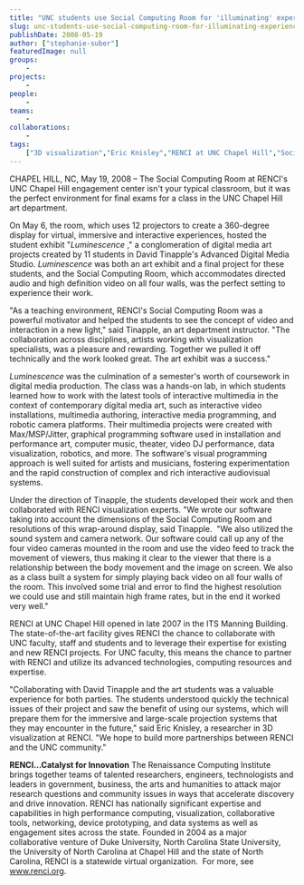 ```yaml
---
title: "UNC students use Social Computing Room for 'illuminating' experience"
slug: unc-students-use-social-computing-room-for-illuminating-experience
publishDate: 2008-05-19
author: ["stephanie-suber"]
featuredImage: null
groups:
    - 
projects:
    - 
people:
    - 
teams: 
    - 
collaborations:
    - 
tags:
    ["3D visualization","Eric Knisley","RENCI at UNC Chapel Hill","Social Computing Room (SCR)"]
---
```

CHAPEL HILL, NC, May 19, 2008 – The Social Computing Room at RENCI's UNC Chapel Hill engagement center isn't your typical classroom, but it was the perfect environment for final exams for a class in the UNC Chapel Hill art department.

On May 6, the room, which uses 12 projectors to create a 360-degree display for virtual, immersive and interactive experiences, hosted the student exhibit "<em>Luminescence</em> ,"  a conglomeration of digital media art projects created by 11 students in David  Tinapple's Advanced Digital Media Studio. <em>Luminescence </em>was both an art exhibit and a final project for these students, and the Social Computing Room, which accommodates directed audio and high definition video on all four walls, was the perfect setting to experience their work.

"As a teaching environment, RENCI's Social Computing Room was a powerful motivator and helped the students to see the concept of video and interaction in a new light," said Tinapple, an art department instructor. "The collaboration across disciplines, artists working with visualization specialists, was a pleasure and rewarding. Together we pulled it off technically and the work looked great. The art exhibit was a success."

<em>Luminescence</em> was the culmination of a semester's worth of coursework in digital media production. The class was a hands-on lab, in which students learned how to work with the latest tools of interactive multimedia in the context of contemporary digital media art, such as interactive video installations, multimedia authoring, interactive media programming, and robotic camera platforms. Their multimedia projects were created with Max/MSP/Jitter, graphical programming software used in installation and performance art, computer music, theater, video DJ performance, data visualization, robotics, and more. The software's visual programming approach is well suited for artists and musicians, fostering experimentation and the rapid construction of complex and rich interactive audiovisual systems.

Under the direction of Tinapple, the students developed their work and then collaborated with RENCI visualization experts. "We wrote our software taking into account the dimensions of the Social Computing Room and resolutions of this wrap-around display, said Tinapple.  "We also utilized the sound system and camera network. Our software could call up any of the four video cameras mounted in the room and use the video feed to track the movement of viewers, thus making it clear to the viewer that there is a relationship between the body movement and the image on screen. We also as a class built a system for simply playing back video on all four walls of the room. This involved some trial and error to find the highest resolution we could use and still maintain high frame rates, but in the end it worked very well."

RENCI at UNC Chapel Hill opened in late 2007 in the ITS Manning Building. The state-of-the-art facility gives RENCI the chance to collaborate with UNC faculty, staff and students and to leverage their expertise for existing and new RENCI projects. For UNC faculty, this means the chance to partner with RENCI and utilize its advanced technologies, computing resources and expertise.

"Collaborating with David Tinapple and the art students was a valuable experience for both parties. The students understood quickly the technical issues of their project and saw the benefit of using our systems, which will prepare them for the immersive and large-scale projection systems that they may encounter in the future," said Eric Knisley, a researcher in 3D visualization at RENCI. "We hope to build more partnerships between RENCI and the UNC community."

<strong>RENCI…Catalyst for  Innovation</strong>
The Renaissance Computing Institute brings together teams of talented researchers, engineers, technologists and leaders in government, business, the arts and humanities to attack major research questions and community issues in ways that accelerate discovery and drive innovation. RENCI has nationally significant expertise and capabilities in high performance computing, visualization, collaborative tools, networking, device prototyping, and data systems as well as engagement sites across the state. Founded in 2004 as a major collaborative venture of Duke University, North Carolina State University, the University of North Carolina at Chapel Hill and the state of North Carolina, RENCI is a statewide virtual organization.  For more, see <a href="https://www.renci.org/">www.renci.org</a>.
